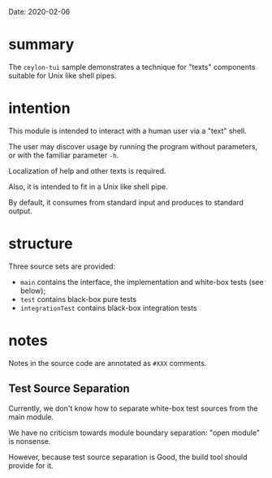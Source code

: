 Date: 2020-02-06

# summary

The `ceylon-tui` sample demonstrates a technique for "texts" components suitable for Unix like shell pipes.

# intention

This module is intended to interact with a human user via a "text" shell.

The user may discover usage by running the program without parameters, or with the familiar parameter `-h`.

Localization of help and other texts is required.

Also, it is intended to fit in a Unix like shell pipe.

By default, it consumes from standard input and produces to standard output.

# structure

Three source sets are provided:

- `main` contains the interface, the implementation and white-box tests (see below);
- `test` contains black-box pure tests
- `integrationTest` contains black-box integration tests

# notes

Notes in the source code are annotated as `#XXX` comments.

## Test Source Separation

Currently, we don't know how to separate white-box test sources from the main module.

We have no criticism towards module boundary separation: "open module" is nonsense.

However, because test source separation is Good, the build tool should provide for it.
